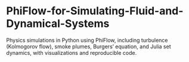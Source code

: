 # PhiFlow-for-Simulating-Fluid-and-Dynamical-Systems
Physics simulations in Python using PhiFlow, including turbulence (Kolmogorov flow), smoke plumes, Burgers’ equation, and Julia set dynamics, with visualizations and reproducible code.
